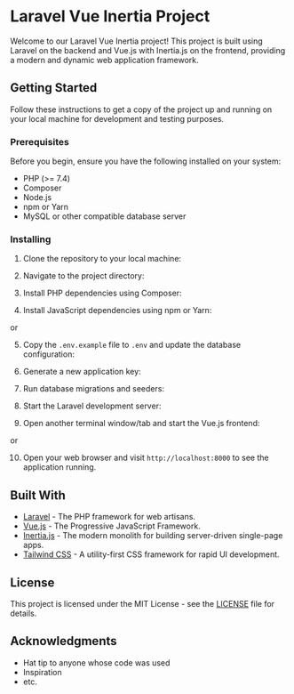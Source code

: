 # Laravel Vue Inertia Project

Welcome to our Laravel Vue Inertia project! This project is built using Laravel on the backend and Vue.js with Inertia.js on the frontend, providing a modern and dynamic web application framework.

## Getting Started

Follow these instructions to get a copy of the project up and running on your local machine for development and testing purposes.

### Prerequisites

Before you begin, ensure you have the following installed on your system:

- PHP (>= 7.4)
- Composer
- Node.js
- npm or Yarn
- MySQL or other compatible database server

### Installing

1. Clone the repository to your local machine:


2. Navigate to the project directory:


3. Install PHP dependencies using Composer:


4. Install JavaScript dependencies using npm or Yarn:

or

5. Copy the `.env.example` file to `.env` and update the database configuration:


6. Generate a new application key:


7. Run database migrations and seeders:


8. Start the Laravel development server:


9. Open another terminal window/tab and start the Vue.js frontend:

or

10. Open your web browser and visit `http://localhost:8000` to see the application running.

## Built With

- [Laravel](https://laravel.com/) - The PHP framework for web artisans.
- [Vue.js](https://vuejs.org/) - The Progressive JavaScript Framework.
- [Inertia.js](https://inertiajs.com/) - The modern monolith for building server-driven single-page apps.
- [Tailwind CSS](https://tailwindcss.com/) - A utility-first CSS framework for rapid UI development.

## License

This project is licensed under the MIT License - see the [LICENSE](LICENSE) file for details.

## Acknowledgments

- Hat tip to anyone whose code was used
- Inspiration
- etc.

